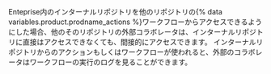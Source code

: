 Enteprise内のインターナルリポジトリを他のリポジトリの{% data variables.product.prodname_actions %}ワークフローからアクセスできるようにした場合、他のそのリポジトリの外部コラボレータは、インターナルリポジトリに直接はアクセスできなくても、間接的にアクセスできます。 インターナルリポジトリからのアクションもしくはワークフローが使われると、外部のコラボレータはワークフローの実行のログを見ることができます。
